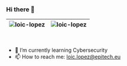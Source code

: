 ### Hi there 👋

| <img src="https://github-readme-stats.vercel.app/api?username=loic-lopez&show_icons=true&theme=vue&include_all_commits=true&count_private=true" alt="loic-lopez" />	| <img src="https://github-readme-stats.vercel.app/api/top-langs/?username=loic-lopez&layout=compact&theme=vue&langs_count=10&hide=tsql,css,html&count_private=true" alt="loic-lopez" />	|
|---	                                                                                                                  |---	                                                   
<br/>


- 🌱 I’m currently learning Cybersecurity
- 📫 How to reach me: loic.lopez@epitech.eu

